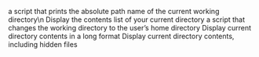 a script that prints the absolute path name of the current working directory\n
Display the contents list of your current directory
a script that changes the working directory to the user’s home directory
Display current directory contents in a long format
Display current directory contents, including hidden files 
